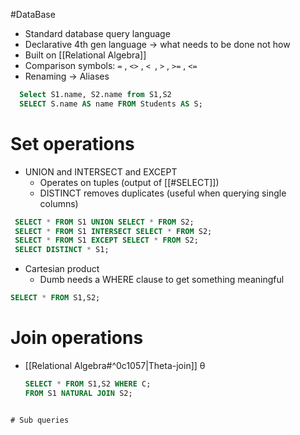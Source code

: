 #DataBase 
- Standard database query language
- Declarative 4th gen language  $\rightarrow$ what needs to be done not how
- Built on [[Relational Algebra]]
- Comparison symbols: `=` , `<>` , `< `, `>` , `>=` , `<=`
- Renaming  $\rightarrow$ Aliases
```SQL
  Select S1.name, S2.name from S1,S2
  SELECT S.name AS name FROM Students AS S;
```
# Set operations
-  UNION and INTERSECT and EXCEPT
	- Operates on tuples (output of [[#SELECT]])
	- DISTINCT removes duplicates (useful when querying single columns)
 ```SQL
  SELECT * FROM S1 UNION SELECT * FROM S2;
  SELECT * FROM S1 INTERSECT SELECT * FROM S2;
  SELECT * FROM S1 EXCEPT SELECT * FROM S2;
  SELECT DISTINCT * S1; 
  ```
- Cartesian product
	-  Dumb needs a WHERE clause to get something meaningful
```SQL
SELECT * FROM S1,S2;
```
# Join operations
- [[Relational Algebra#^0c1057|Theta-join]] θ
  ```SQL
  SELECT * FROM S1,S2 WHERE C;
  FROM S1 NATURAL JOIN S2;
```

# Sub queries
